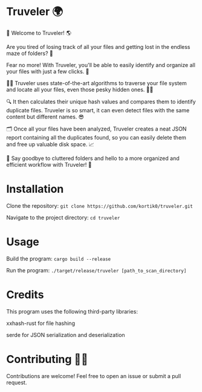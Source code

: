 # Truveler 🌍
🎲 Welcome to Truveler! 🌎

Are you tired of losing track of all your files and getting lost in the endless maze of folders? 🤔

Fear no more! With Truveler, you'll be able to easily identify and organize all your files with just a few clicks. 🙌

🕵️‍♂️ Truveler uses state-of-the-art algorithms to traverse your file system and locate all your files, even those pesky hidden ones. 🕵️‍♀️

🔍 It then calculates their unique hash values and compares them to identify duplicate files. Truveler is so smart, it can even detect files with the same content but different names. 😎

🗂️ Once all your files have been analyzed, Truveler creates a neat JSON report containing all the duplicates found, so you can easily delete them and free up valuable disk space. 📈

🎉 Say goodbye to cluttered folders and hello to a more organized and efficient workflow with Truveler! 🎉

# Installation
Clone the repository:  `git clone https://github.com/kortik0/truveler.git`

Navigate to the project directory: `cd truveler`

# Usage
Build the program: 
`
cargo build --release
`

Run the program: 
`
./target/release/truveler [path_to_scan_directory]
`

# Credits
This program uses the following third-party libraries:

xxhash-rust for file hashing 

serde for JSON serialization and deserialization

# Contributing 🐱‍💻
Contributions are welcome! Feel free to open an issue or submit a pull request.
